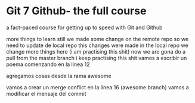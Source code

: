 # Git 7 Github- the full course

a fact-paced course for getting up to speed with Git and Github

more things to learn still
we made some change on the remote repo so we need to update de local repo
this changes were made in the local repo
we change more things here (i am practising this shit)
now we are gona do a pull from the master branch
i keep practising this shit
vamos a escribir un poema
comenzando en la linea 12

agregamos cosas desde la rama awesome

vamos a crear un merge conflict en la linea 16 (awesome branch)
vamos a modificar el mensaje del commit